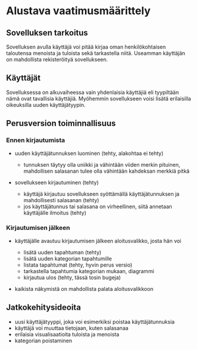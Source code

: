 # Alustava vaatimusmäärittely

## Sovelluksen tarkoitus

Sovelluksen avulla käyttäjä voi pitää kirjaa oman henkilökohtaisen taloutensa menoista ja tuloista sekä tarkastella niitä. Useamman käyttäjän on mahdollista rekisteröityä sovellukseen.

## Käyttäjät

Sovelluksessa on alkuvaiheessa vain yhdenlaisia käyttäjiä eli tyypiltään nämä ovat tavallisia käyttäjiä. Myöhemmin sovellukseen voisi lisätä erilaisilla oikeuksilla uuden käyttäjätyypin.

## Perusversion toiminnallisuus

### Ennen kirjautumista

* uuden käyttäjätunnuksen luominen (tehty, alakohtaa ei tehty)
  * tunnuksen täytyy olla uniikki ja vähintään viiden merkin pituinen, mahdollisen salasanan tulee olla vähintään kahdeksan merkkiä pitkä

* sovellukseen kirjautuminen (tehty)
  * käyttäjä kirjautuu sovellukseen syöttämällä käyttäjätunnuksen ja mahdollisesti salasanan (tehty)
  * jos käyttäjätunnus tai salasana on virheellinen, siitä annetaan käyttäjälle ilmoitus (tehty)
  
### Kirjautumisen jälkeen

* käyttäjälle avautuu kirjautumisen jälkeen aloitusvalikko, josta hän voi
  * lisätä uuden tapahtuman (tehty)
  * lisätä uuden kategorian tapahtumille
  * listata tapahtumat (tehty, hyvin perus versio)
  * tarkastella tapahtumia kategorian mukaan, diagrammi
  * kirjautua ulos (tehty, tässä tosin bugeja)
  
* kaikista näkymistä on mahdollista palata aloitusvalikkoon

## Jatkokehitysideoita

* uusi käyttäjätyyppi, joka voi esimerkiksi poistaa käyttäjätunnuksia
* käyttäjä voi muuttaa tietojaan, kuten salasanaa
* erilaisia visualisaatioita tuloista ja menoista
* kategorian poistaminen
